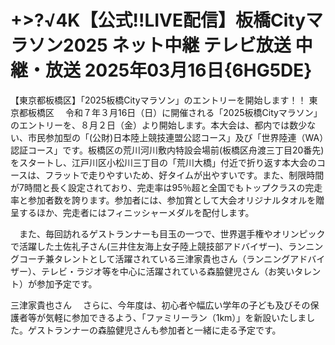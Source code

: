 # +>?√4K【公式!!LIVE配信】板橋Cityマラソン2025 ネット中継 テレビ放送 中継・放送 2025年03月16日{6HG5DE}

【東京都板橋区】「2025板橋Cityマラソン」のエントリーを開始します！！
東京都板橋区
　令和７年３月16日（日）に開催される「2025板橋Cityマラソン」のエントリーを、８月２日（金）より開始します。本大会は、都内では数少ない、市民参加型の「(公財)日本陸上競技連盟公認コース」及び「世界陸連（WA）認証コース」です。板橋区の荒川河川敷内特設会場前(板橋区舟渡三丁目20番先)をスタートし、江戸川区小松川三丁目の「荒川大橋」付近で折り返す本大会のコースは、フラットで走りやすいため、好タイムが出やすいです。また、制限時間が7時間と長く設定されており、完走率は95％超と全国でもトップクラスの完走率と参加者数を誇ります。参加者には、参加賞として大会オリジナルタオルを贈呈するほか、完走者にはフィニッシャーメダルを配付します。

　また、毎回訪れるゲストランナーも目玉の一つで、世界選手権やオリンピックで活躍した土佐礼子さん(三井住友海上女子陸上競技部アドバイザー)、ランニングコーチ兼タレントとして活躍されている三津家貴也さん（ランニングアドバイザー）、テレビ・ラジオ等を中心に活躍されている森脇健児さん（お笑いタレント）が参加予定です。

三津家貴也さん
　さらに、今年度は、初心者や幅広い学年の子ども及びその保護者等が気軽に参加できるよう、「ファミリーラン（1km）」を新設いたしました。ゲストランナーの森脇健児さんも参加者と一緒に走る予定です。